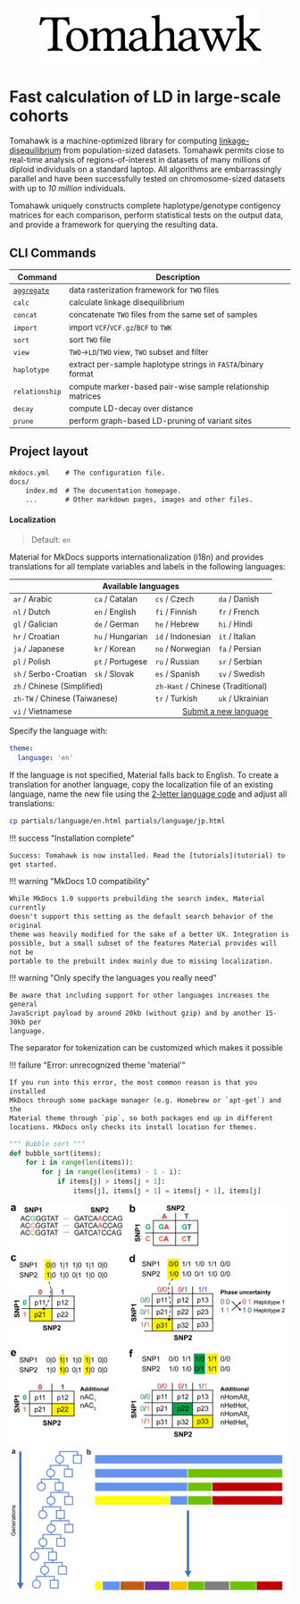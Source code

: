 <div align="center">
<img src="images/tomahawk.png" style="max-width:400px;">
</div>

# Fast calculation of LD in large-scale cohorts
Tomahawk is a machine-optimized library for computing
[linkage-disequilibrium](https://en.wikipedia.org/wiki/Linkage_disequilibrium)
from population-sized datasets. Tomahawk permits close to real-time analysis of
regions-of-interest in datasets of many millions of diploid individuals on a
standard laptop. All algorithms are embarrassingly parallel and have been
successfully tested on chromosome-sized datasets with up to _10 million_
individuals.

Tomahawk uniquely constructs complete haplotype/genotype contigency matrices for
each comparison, perform statistical tests on the output data, and provide a
framework for querying the resulting data.

## CLI Commands

| Command        | Description                                                 |
|----------------|-------------------------------------------------------------|
| [`aggregate`](cli/cli-aggregate)    | data rasterization framework for `TWO` files                |
| `calc`         | calculate linkage disequilibrium                            |
| `concat`       | concatenate `TWO` files from the same set of samples        |
| `import`       | import `VCF`/`VCF.gz`/`BCF` to `TWK`                        |
| `sort`         | sort `TWO` file                                             |
| `view`         | `TWO`-&gt;`LD`/`TWO` view, `TWO` subset and filter          |
| `haplotype`    | extract per-sample haplotype strings in `FASTA`/binary format |
| `relationship` | compute marker-based pair-wise sample relationship matrices |
| `decay`        | compute LD-decay over distance                              |
| `prune`        | perform graph-based LD-pruning of variant sites             |

## Project layout

    mkdocs.yml    # The configuration file.
    docs/
        index.md  # The documentation homepage.
        ...       # Other markdown pages, images and other files.

#### Localization

> Default: `en`

Material for MkDocs supports internationalization (i18n) and provides
translations for all template variables and labels in the following languages:

<table style="white-space: nowrap;">
  <thead>
    <tr>
      <th colspan="4">Available languages</td>
    </tr>
  </thead>
  <tbody>
    <tr>
      <td><code>ar</code> / Arabic</td>
      <td><code>ca</code> / Catalan</td>
      <td><code>cs</code> / Czech</td>
      <td><code>da</code> / Danish</td>
    </tr>
    <tr>
      <td><code>nl</code> / Dutch</td>
      <td><code>en</code> / English</td>
      <td><code>fi</code> / Finnish</td>
      <td><code>fr</code> / French</td>
    </tr>
    <tr>
      <td><code>gl</code> / Galician</td>
      <td><code>de</code> / German</td>
      <td><code>he</code> / Hebrew</td>
      <td><code>hi</code> / Hindi</td>
    </tr>
    <tr>
      <td><code>hr</code> / Croatian</td>
      <td><code>hu</code> / Hungarian</td>
      <td><code>id</code> / Indonesian</td>
      <td><code>it</code> / Italian</td>
    </tr>
    <tr>
      <td><code>ja</code> / Japanese</td>
      <td><code>kr</code> / Korean</td>
      <td><code>no</code> / Norwegian</td>
      <td><code>fa</code> / Persian</td>
    </tr>
    <tr>
      <td><code>pl</code> / Polish</td>
      <td><code>pt</code> / Portugese</td>
      <td><code>ru</code> / Russian</td>
      <td><code>sr</code> / Serbian</td>
    </tr>
    <tr>
      <td><code>sh</code> / Serbo-Croatian</td>
      <td><code>sk</code> / Slovak</td>
      <td><code>es</code> / Spanish</td>
      <td><code>sv</code> / Swedish</td>
    </tr>
    <tr>
      <td colspan="2">
        <code>zh</code> / Chinese (Simplified)
      </td>
      <td colspan="2">
        <code>zh-Hant</code> / Chinese (Traditional)
      </td>
    </tr>
    <tr>
      <td colspan="2">
        <code>zh-TW</code> / Chinese (Taiwanese)
      </td>
      <td><code>tr</code> / Turkish</td>
      <td><code>uk</code> / Ukrainian</td>
    </tr>
    <tr>
      <td><code>vi</code> / Vietnamese</td>
      <td colspan="3" align="right">
        <a href="http://bit.ly/2EbzFc8">Submit a new language</a>
      </td>
    </tr>
  </tbody>
</table>

Specify the language with:

``` yaml
theme:
  language: 'en'
```

If the language is not specified, Material falls back to English. To create a
translation for another language, copy the localization file of an existing
language, name the new file using the [2-letter language code][16] and adjust
all translations:

``` sh
cp partials/language/en.html partials/language/jp.html
```

  [16]: https://www.w3schools.com/tags/ref_language_codes.asp

!!! success "Installation complete"
    
    Success: Tomahawk is now installed. Read the [tutorials](tutorial) to get started.

!!! warning "MkDocs 1.0 compatibility"

    While MkDocs 1.0 supports prebuilding the search index, Material currently
    doesn't support this setting as the default search behavior of the original
    theme was heavily modified for the sake of a better UX. Integration is
    possible, but a small subset of the features Material provides will not be
    portable to the prebuilt index mainly due to missing localization.

!!! warning "Only specify the languages you really need"

    Be aware that including support for other languages increases the general
    JavaScript payload by around 20kb (without gzip) and by another 15-30kb per
    language.

The separator for tokenization can be customized which makes it possible

!!! failure "Error: unrecognized theme 'material'"

    If you run into this error, the most common reason is that you installed
    MkDocs through some package manager (e.g. Homebrew or `apt-get`) and the
    Material theme through `pip`, so both packages end up in different
    locations. MkDocs only checks its install location for themes.

``` python hl_lines="3 4"
""" Bubble sort """
def bubble_sort(items):
    for i in range(len(items)):
        for j in range(len(items) - 1 - i):
            if items[j] > items[j + 1]:
                items[j], items[j + 1] = items[j + 1], items[j]
```


<div align="center">
<img src="images/tomahawk_overview_problem.jpg">
</div>

<div align="center">
<img src="images/ld_overview.jpg">
</div>